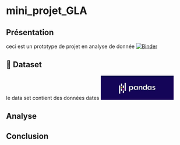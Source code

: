 # mini_projet_GLA

## Présentation

ceci est un prototype de projet en analyse de donnée
[![Binder](https://mybinder.org/badge_logo.svg)](https://mybinder.org/v2/gh/Malek-El/mini_projet_GLA/main?filepath=index.ipynb)

## :file_folder: Dataset

le data set contient des données dates
<img src='./img/pandas.jpg' width=200px>

## Analyse


## Conclusion